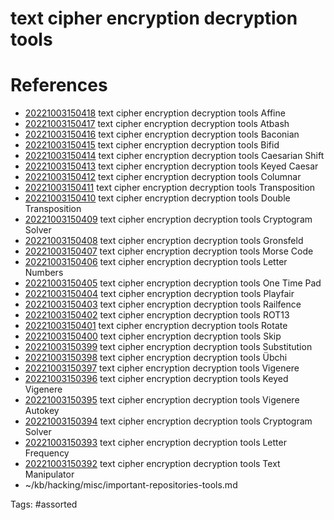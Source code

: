 # text cipher encryption decryption tools

# References
- [20221003150418](/zet/20221003150418/) text cipher encryption decryption tools Affine
- [20221003150417](/zet/20221003150417/) text cipher encryption decryption tools Atbash
- [20221003150416](/zet/20221003150416/) text cipher encryption decryption tools Baconian
- [20221003150415](/zet/20221003150415/) text cipher encryption decryption tools Bifid
- [20221003150414](/zet/20221003150414/) text cipher encryption decryption tools Caesarian Shift
- [20221003150413](/zet/20221003150413/) text cipher encryption decryption tools Keyed Caesar
- [20221003150412](/zet/20221003150412/) text cipher encryption decryption tools Columnar
- [20221003150411](/zet/20221003150411/) text cipher encryption decryption tools Transposition
- [20221003150410](/zet/20221003150410/) text cipher encryption decryption tools Double Transposition
- [20221003150409](/zet/20221003150409/) text cipher encryption decryption tools Cryptogram Solver
- [20221003150408](/zet/20221003150408/) text cipher encryption decryption tools Gronsfeld
- [20221003150407](/zet/20221003150407/) text cipher encryption decryption tools Morse Code
- [20221003150406](/zet/20221003150406/) text cipher encryption decryption tools Letter Numbers
- [20221003150405](/zet/20221003150405/) text cipher encryption decryption tools One Time Pad
- [20221003150404](/zet/20221003150404/) text cipher encryption decryption tools Playfair
- [20221003150403](/zet/20221003150403/) text cipher encryption decryption tools Railfence
- [20221003150402](/zet/20221003150402/) text cipher encryption decryption tools ROT13
- [20221003150401](/zet/20221003150401/) text cipher encryption decryption tools Rotate
- [20221003150400](/zet/20221003150400/) text cipher encryption decryption tools Skip
- [20221003150399](/zet/20221003150399/) text cipher encryption decryption tools Substitution
- [20221003150398](/zet/20221003150398/) text cipher encryption decryption tools Übchi
- [20221003150397](/zet/20221003150397/) text cipher encryption decryption tools Vigenere
- [20221003150396](/zet/20221003150396/) text cipher encryption decryption tools Keyed Vigenere
- [20221003150395](/zet/20221003150395/) text cipher encryption decryption tools Vigenere Autokey
- [20221003150394](/zet/20221003150394/) text cipher encryption decryption tools Cryptogram Solver
- [20221003150393](/zet/20221003150393/) text cipher encryption decryption tools Letter Frequency
- [20221003150392](/zet/20221003150392/) text cipher encryption decryption tools Text Manipulator
- ~/kb/hacking/misc/important-repositories-tools.md

Tags:
    #assorted

